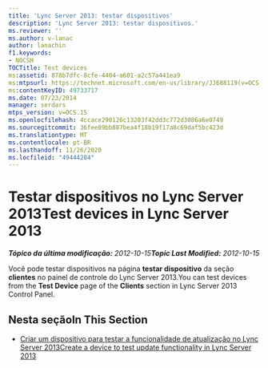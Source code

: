```yaml
---
title: 'Lync Server 2013: testar dispositivos'
description: 'Lync Server 2013: testar dispositivos.'
ms.reviewer: ''
ms.author: v-lanac
author: lanachin
f1.keywords:
- NOCSH
TOCTitle: Test devices
ms:assetid: 878b7dfc-8cfe-4404-a601-a2c57a441ea9
ms:mtpsurl: https://technet.microsoft.com/en-us/library/JJ688119(v=OCS.15)
ms:contentKeyID: 49733717
ms.date: 07/23/2014
manager: serdars
mtps_version: v=OCS.15
ms.openlocfilehash: 4ccace290126c13203f42dd3c772d3086a6e0749
ms.sourcegitcommit: 36fee89bb887bea4f18b19f17a8c69daf5bc423d
ms.translationtype: MT
ms.contentlocale: pt-BR
ms.lasthandoff: 11/26/2020
ms.locfileid: "49444284"
---
```

# <a name="test-devices-in-lync-server-2013"></a><span data-ttu-id="4d61b-103">Testar dispositivos no Lync Server 2013</span><span class="sxs-lookup"><span data-stu-id="4d61b-103">Test devices in Lync Server 2013</span></span>

<div data-xmlns="http://www.w3.org/1999/xhtml">

<div class="topic" data-xmlns="http://www.w3.org/1999/xhtml" data-msxsl="urn:schemas-microsoft-com:xslt" data-cs="https://msdn.microsoft.com/">

<div data-asp="https://msdn2.microsoft.com/asp">



</div>

<div id="mainSection">

<div id="mainBody"><span data-ttu-id="4d61b-104">

<span> </span></span><span class="sxs-lookup"><span data-stu-id="4d61b-104">

<span> </span></span></span>

<span data-ttu-id="4d61b-105">_**Tópico da última modificação:** 2012-10-15_</span><span class="sxs-lookup"><span data-stu-id="4d61b-105">_**Topic Last Modified:** 2012-10-15_</span></span>

<span data-ttu-id="4d61b-106">Você pode testar dispositivos na página **testar dispositivo** da seção **clientes** no painel de controle do Lync Server 2013.</span><span class="sxs-lookup"><span data-stu-id="4d61b-106">You can test devices from the **Test Device** page of the **Clients** section in Lync Server 2013 Control Panel.</span></span>

<div>

## <a name="in-this-section"></a><span data-ttu-id="4d61b-107">Nesta seção</span><span class="sxs-lookup"><span data-stu-id="4d61b-107">In This Section</span></span>

  - [<span data-ttu-id="4d61b-108">Criar um dispositivo para testar a funcionalidade de atualização no Lync Server 2013</span><span class="sxs-lookup"><span data-stu-id="4d61b-108">Create a device to test update functionality in Lync Server 2013</span></span>](lync-server-2013-create-a-device-to-test-update-functionality.md)

<span data-ttu-id="4d61b-109"></div>

</div>

<span> </span>

</div>

</div>

</span><span class="sxs-lookup"><span data-stu-id="4d61b-109"></div>

</div>

<span> </span>

</div>

</div>

</span></span></div>

